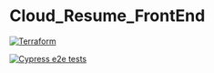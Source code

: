 # Cloud_Resume_FrontEnd

[![Terraform](https://github.com/Stephanie-Chester/Cloud_Resume_FrontEnd/actions/workflows/terraform.yml/badge.svg?event=push)](https://github.com/Stephanie-Chester/Cloud_Resume_FrontEnd/actions/workflows/terraform.yml)

[![Cypress e2e tests](https://github.com/Stephanie-Chester/Cloud_Resume_FrontEnd/actions/workflows/main.yml/badge.svg?event=push)](https://github.com/Stephanie-Chester/Cloud_Resume_FrontEnd/actions/workflows/main.yml)